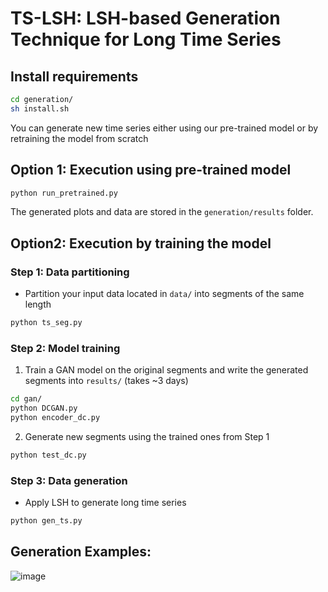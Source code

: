 # TS-LSH: LSH-based Generation Technique for Long Time Series




## Install requirements

```bash
cd generation/
sh install.sh
```

You can generate new time series either using our pre-trained model or by retraining the model from scratch  


## Option 1: Execution using pre-trained model 

```bash
python run_pretrained.py
```
The generated plots and data are stored in the `generation/results` folder.

## Option2: Execution by training the model

  
### Step 1: Data partitioning

- Partition your input data located in `data/` into segments of the same length

```bash
python ts_seg.py
```

### Step 2: Model training

1. Train a GAN model on the original segments and write the generated segments into `results/` (takes ~3 days) 

```bash
cd gan/
python DCGAN.py
python encoder_dc.py
```

2. Generate new segments using the trained ones from Step 1
```bash
python test_dc.py
```

### Step 3: Data generation

- Apply LSH to generate long time series 

```bash
python gen_ts.py
```
## Generation Examples:

![image](https://github.com/eXascaleInfolab/TSM-Bench/assets/15266242/13d8c2f9-fdbf-495f-aaf9-7f5ec0999470)

